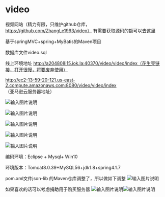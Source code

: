 # video
视频网站（精力有限，只维护github仓库，https://github.com/ZhangLe1993/video） 有需要获取源码的额可以去这里

基于springMVC+spring+MyBatis的Maven项目

数据库文件video.sql

线上环境地址 http://a204808i15.iok.la:40370/video/video/index（花生壳链接，打开很慢，将要废弃使用）
            
http://ec2-13-59-20-121.us-east-2.compute.amazonaws.com:8080/video/video/index （亚马逊云服务器地址）

![输入图片说明](https://images.gitee.com/uploads/images/2018/1226/185447_02428f2d_1798934.jpeg "1.jpg")


![输入图片说明](https://images.gitee.com/uploads/images/2018/1226/185504_0d917dab_1798934.jpeg "2.jpg")


![输入图片说明](https://images.gitee.com/uploads/images/2018/1226/185514_5a162f8b_1798934.png "3.png")



![输入图片说明](https://images.gitee.com/uploads/images/2018/1226/185527_8d3c9714_1798934.png "4.png")


![输入图片说明](https://images.gitee.com/uploads/images/2018/1226/185544_dc7f782f_1798934.jpeg "5.jpg")


编码环境：Eclipse + Mysql+ Win10

环境版本：Tomcat8.0.39+MySQL56+jdk1.8+spring4.1.7

pom.xml文件json-lib  的Maven仓库调整了，所以做如下调整
![输入图片说明](https://images.gitee.com/uploads/images/2019/0131/142210_a9a2b2f8_1798934.png "屏幕截图.png")


如果喜欢的话可以考虑捐助用于购买服务器
![输入图片说明](https://images.gitee.com/uploads/images/2019/0131/233455_19250a2e_1798934.png "屏幕截图.png")![输入图片说明](https://images.gitee.com/uploads/images/2019/0131/233510_32da99dc_1798934.png "屏幕截图.png")

